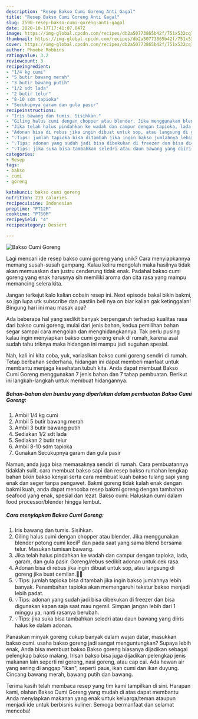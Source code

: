 ```yaml
---
description: "Resep Bakso Cumi Goreng Anti Gagal"
title: "Resep Bakso Cumi Goreng Anti Gagal"
slug: 2590-resep-bakso-cumi-goreng-anti-gagal
date: 2020-10-17T17:41:07.847Z
image: https://img-global.cpcdn.com/recipes/db2a50773865b42f/751x532cq70/bakso-cumi-goreng-foto-resep-utama.jpg
thumbnail: https://img-global.cpcdn.com/recipes/db2a50773865b42f/751x532cq70/bakso-cumi-goreng-foto-resep-utama.jpg
cover: https://img-global.cpcdn.com/recipes/db2a50773865b42f/751x532cq70/bakso-cumi-goreng-foto-resep-utama.jpg
author: Phoebe Robbins
ratingvalue: 3.2
reviewcount: 3
recipeingredient:
- "1/4 kg cumi"
- "5 butir bawang merah"
- "3 butir bawang putih"
- "1/2 sdt lada"
- "2 butir telur"
- "8-10 sdm tapioka"
- "Secukupnya garam dan gula pasir"
recipeinstructions:
- "Iris bawang dan tumis. Sisihkan."
- "Giling halus cumi dengan chopper atau blender. Jika menggunakan blender potong cumi kecil² dan pada saat yang sama blend bersama telur. Masukan tumisan bawang."
- "Jika telah halus pindahkan ke wadah dan campur dengan tapioka, lada, garam, dan gula pasir. Goreng/rebus sedikit adonan untuk cek rasa."
- "Adonan bisa di rebus jika ingin dibuat untuk sop, atau langsung di goreng jika buat cemilan.👍🏼"
- "💡Tips: jumlah tapioka bisa ditambah jika ingin bakso jumlahnya lebih banyak. Penambahan tapioka akan memengaruhi tekstur bakso menjadi lebih padat."
- "💡Tips: adonan yang sudah jadi bisa dibekukan di freezer dan bisa digunakan kapan saja saat mau ngemil. Simpan jangan lebih dari 1 minggu ya, nanti rasanya berubah."
- "💡Tips: jika suka bisa tambahkan seledri atau daun bawang yang diiris halus ke dalam adonan."
categories:
- Resep
tags:
- bakso
- cumi
- goreng

katakunci: bakso cumi goreng 
nutrition: 219 calories
recipecuisine: Indonesian
preptime: "PT12M"
cooktime: "PT50M"
recipeyield: "4"
recipecategory: Dessert

---
```



![Bakso Cumi Goreng](https://img-global.cpcdn.com/recipes/db2a50773865b42f/751x532cq70/bakso-cumi-goreng-foto-resep-utama.jpg)

Lagi mencari ide resep bakso cumi goreng yang unik? Cara menyiapkannya memang susah-susah gampang. Kalau keliru mengolah maka hasilnya tidak akan memuaskan dan justru cenderung tidak enak. Padahal bakso cumi goreng yang enak harusnya sih memiliki aroma dan cita rasa yang mampu memancing selera kita.

Jangan terkejut kalo kalian cobain resep ini. Next episode bakal bikin bakmi, so jgn lupa utk subscribe dan pastiin bell nya on biar kalian gak ketinggalan! Bingung hari ini mau masak apa?

Ada beberapa hal yang sedikit banyak berpengaruh terhadap kualitas rasa dari bakso cumi goreng, mulai dari jenis bahan, kedua pemilihan bahan segar sampai cara mengolah dan menghidangkannya. Tak perlu pusing kalau ingin menyiapkan bakso cumi goreng enak di rumah, karena asal sudah tahu triknya maka hidangan ini mampu jadi suguhan spesial.


Nah, kali ini kita coba, yuk, variasikan bakso cumi goreng sendiri di rumah. Tetap berbahan sederhana, hidangan ini dapat memberi manfaat untuk membantu menjaga kesehatan tubuh kita. Anda dapat membuat Bakso Cumi Goreng menggunakan 7 jenis bahan dan 7 tahap pembuatan. Berikut ini langkah-langkah untuk membuat hidangannya.

<!--inarticleads1-->

##### Bahan-bahan dan bumbu yang diperlukan dalam pembuatan Bakso Cumi Goreng:

1. Ambil 1/4 kg cumi
1. Ambil 5 butir bawang merah
1. Ambil 3 butir bawang putih
1. Sediakan 1/2 sdt lada
1. Sediakan 2 butir telur
1. Ambil 8-10 sdm tapioka
1. Gunakan Secukupnya garam dan gula pasir


Namun, anda juga bisa memasaknya sendiri di rumah. Cara pembuatannya tidaklah sulit. cara membuat bakso sapi dan resep bakso rumahan lengkap bahan bikin bakso kenyal serta cara membuat kuah bakso tulang sapi yang enak dan seger tanpa pengawet. Bakmi goreng tidak kalah enak dengan bakmi kuah, anda dapat mencoba resep bakmi goreng dengan tambahan seafood yang enak, spesial dan lezat. Bakso cumi: Haluskan cumi dalam food processor/blender hingga lembut. 

<!--inarticleads2-->

##### Cara menyiapkan Bakso Cumi Goreng:

1. Iris bawang dan tumis. Sisihkan.
1. Giling halus cumi dengan chopper atau blender. Jika menggunakan blender potong cumi kecil² dan pada saat yang sama blend bersama telur. Masukan tumisan bawang.
1. Jika telah halus pindahkan ke wadah dan campur dengan tapioka, lada, garam, dan gula pasir. Goreng/rebus sedikit adonan untuk cek rasa.
1. Adonan bisa di rebus jika ingin dibuat untuk sop, atau langsung di goreng jika buat cemilan.👍🏼
1. 💡Tips: jumlah tapioka bisa ditambah jika ingin bakso jumlahnya lebih banyak. Penambahan tapioka akan memengaruhi tekstur bakso menjadi lebih padat.
1. 💡Tips: adonan yang sudah jadi bisa dibekukan di freezer dan bisa digunakan kapan saja saat mau ngemil. Simpan jangan lebih dari 1 minggu ya, nanti rasanya berubah.
1. 💡Tips: jika suka bisa tambahkan seledri atau daun bawang yang diiris halus ke dalam adonan.


Panaskan minyak goreng cukup banyak dalam wajan datar, masukkan bakso cumi. usaha bakso goreng jadi sangat menguntungkan? Supaya lebih enak, Anda bisa membuat bakso Bakso goreng biasanya dijadikan sebagai pelengkap bakso malang. Irisan bakso bisa juga dijadikan pelengkap jenis makanan lain seperti mi goreng, nasi goreng, atau cap cai. Ada hewan air yang sering di anggap &#34;ikan&#34;, seperti paus, ikan cumi dan ikan duyung. Cincang bawang merah, bawang putih dan bawang. 

Terima kasih telah membaca resep yang tim kami tampilkan di sini. Harapan kami, olahan Bakso Cumi Goreng yang mudah di atas dapat membantu Anda menyiapkan makanan yang enak untuk keluarga/teman ataupun menjadi ide untuk berbisnis kuliner. Semoga bermanfaat dan selamat mencoba!
